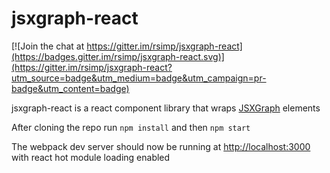 # jsxgraph-react

[![Join the chat at https://gitter.im/rsimp/jsxgraph-react](https://badges.gitter.im/rsimp/jsxgraph-react.svg)](https://gitter.im/rsimp/jsxgraph-react?utm_source=badge&utm_medium=badge&utm_campaign=pr-badge&utm_content=badge)

jsxgraph-react is a react component library that wraps [JSXGraph](http://jsxgraph.uni-bayreuth.de/) elements

After cloning the repo run `npm install` and then `npm start`

The webpack dev server should now be running at <http://localhost:3000> with react hot module loading enabled
